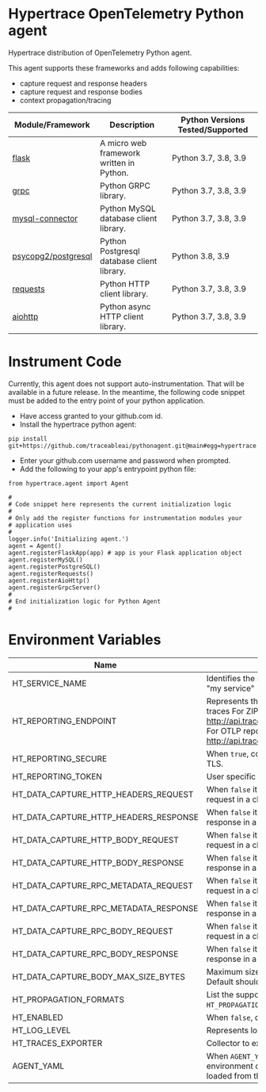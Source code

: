 # Hypertrace OpenTelemetry Python agent
Hypertrace distribution of OpenTelemetry Python agent.

This agent supports these frameworks and adds following capabilities:

* capture request and response headers
* capture request and response bodies
* context propagation/tracing

| Module/Framework | Description | Python Versions Tested/Supported|
|------|-------------| ---------------|
| [flask](https://flask.palletsprojects.com/en/1.1.x/api)|A micro web framework written in Python.| Python 3.7, 3.8, 3.9|
| [grpc](https://grpc.github.io/grpc/python/)|Python GRPC library.| Python 3.7, 3.8, 3.9|
| [mysql-connector](https://dev.mysql.com/doc/connector-python/en/)| Python MySQL database client library.| Python 3.7, 3.8, 3.9|
| [psycopg2/postgresql](https://www.psycopg.org/docs/)|Python Postgresql database client library. | Python 3.8, 3.9|
| [requests](https://docs.python-requests.org/en/master/)|Python HTTP client library.| Python 3.7, 3.8, 3.9|
| [aiohttp](https://docs.aiohttp.org/en/stable/)|Python async HTTP client library.| Python 3.7, 3.8, 3.9|

# Instrument Code
Currently, this agent does not support auto-instrumentation. That will be available in a future release. In the meantime, the following code snippet must be added to the entry point of your python application.

* Have access granted to your github.com id.
* Install the hypertrace python agent:
```
pip install git+https://github.com/traceableai/pythonagent.git@main#egg=hypertrace
```
* Enter your github.com username and password when prompted.
* Add the following to your app's entrypoint python file:
```
from hypertrace.agent import Agent

#
# Code snippet here represents the current initialization logic
# 
# Only add the register functions for instrumentation modules your
# application uses
#
logger.info('Initializing agent.')
agent = Agent()
agent.registerFlaskApp(app) # app is your Flask application object
agent.registerMySQL()
agent.registerPostgreSQL()
agent.registerRequests()
agent.registerAioHttp()
agent.registerGrpcServer()
#
# End initialization logic for Python Agent
#
```

# Environment Variables

| Name | Description |
|------|-------------|
| HT_SERVICE_NAME | Identifies the service/process running e.g. "my service" |
| HT_REPORTING_ENDPOINT | Represents the endpoint for reporting the traces For ZIPKIN reporter type use http://api.traceable.ai:9411/api/v2/spans For OTLP reporter type use http://api.traceable.ai:4317 |
| HT_REPORTING_SECURE | When `true`, connects to endpoints over TLS. |
| HT_REPORTING_TOKEN | User specific token to access Traceable API |
| HT_DATA_CAPTURE_HTTP_HEADERS_REQUEST | When `false` it disables the capture for the request in a client/request operation |
| HT_DATA_CAPTURE_HTTP_HEADERS_RESPONSE | When `false` it disables the capture for the response in a client/request operation |
| HT_DATA_CAPTURE_HTTP_BODY_REQUEST | When `false` it disables the capture for the request in a client/request operation |
| HT_DATA_CAPTURE_HTTP_BODY_RESPONSE | When `false` it disables the capture for the response in a client/request operation |
| HT_DATA_CAPTURE_RPC_METADATA_REQUEST | When `false` it disables the capture for the request in a client/request operation |
| HT_DATA_CAPTURE_RPC_METADATA_RESPONSE | When `false` it disables the capture for the response in a client/request operation |
| HT_DATA_CAPTURE_RPC_BODY_REQUEST | When `false` it disables the capture for the request in a client/request operation |
| HT_DATA_CAPTURE_RPC_BODY_RESPONSE | When `false` it disables the capture for the response in a client/request operation |
| HT_DATA_CAPTURE_BODY_MAX_SIZE_BYTES | Maximum size of captured body in bytes. Default should be 131_072 (128 KiB). |
| HT_PROPAGATION_FORMATS | List the supported propagation formats e.g. `HT_PROPAGATION_FORMATS="B3,TRACECONTEXT"`. |
| HT_ENABLED | When `false`, disables the agent. |
| HT_LOG_LEVEL | Represents log level. |
| HT_TRACES_EXPORTER | Collector to export traces to e.g `Zipkin`. |
| AGENT_YAML | When `AGENT_YAML` is specified in the environment configuartion information is loaded from that location. |
